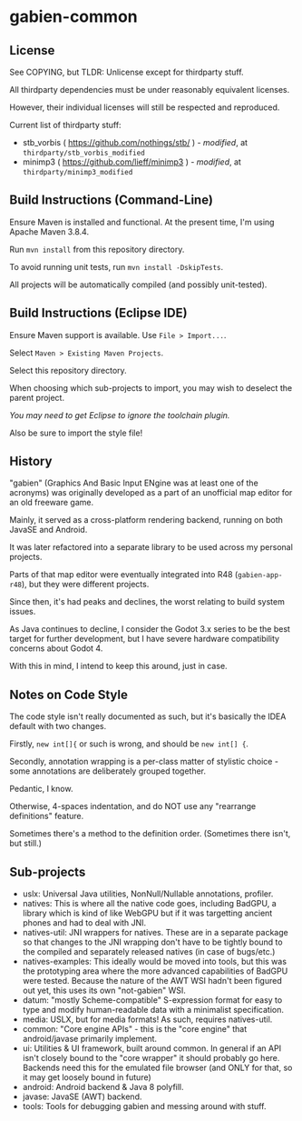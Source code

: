 # gabien-common

## License

See COPYING, but TLDR: Unlicense except for thirdparty stuff.

All thirdparty dependencies must be under reasonably equivalent licenses.

However, their individual licenses will still be respected and reproduced.

Current list of thirdparty stuff:

* stb\_vorbis ( https://github.com/nothings/stb/ ) - *modified*, at `thirdparty/stb_vorbis_modified`
* minimp3 ( https://github.com/lieff/minimp3 ) - *modified*, at `thirdparty/minimp3_modified`

## Build Instructions (Command-Line)

Ensure Maven is installed and functional. At the present time, I'm using Apache Maven 3.8.4.

Run `mvn install` from this repository directory.

To avoid running unit tests, run `mvn install -DskipTests`.

All projects will be automatically compiled (and possibly unit-tested).

## Build Instructions (Eclipse IDE)

Ensure Maven support is available. Use `File > Import...`.

Select `Maven > Existing Maven Projects`.

Select this repository directory.

When choosing which sub-projects to import, you may wish to deselect the parent project.

*You may need to get Eclipse to ignore the toolchain plugin.*

Also be sure to import the style file!

## History

"gabien" (Graphics And Basic Input ENgine was at least one of the acronyms) was originally developed as a part of an unofficial map editor for an old freeware game.

Mainly, it served as a cross-platform rendering backend, running on both JavaSE and Android.

It was later refactored into a separate library to be used across my personal projects.

Parts of that map editor were eventually integrated into R48 (`gabien-app-r48`), but they were different projects.

Since then, it's had peaks and declines, the worst relating to build system issues.

As Java continues to decline, I consider the Godot 3.x series to be the best target for further development, but I have severe hardware compatibility concerns about Godot 4.

With this in mind, I intend to keep this around, just in case.

## Notes on Code Style

The code style isn't really documented as such, but it's basically the IDEA default with two changes.

Firstly, `new int[]{` or such is wrong, and should be `new int[] {`.

Secondly, annotation wrapping is a per-class matter of stylistic choice - some annotations are deliberately grouped together.

Pedantic, I know.

Otherwise, 4-spaces indentation, and do NOT use any "rearrange definitions" feature.

Sometimes there's a method to the definition order. (Sometimes there isn't, but still.)

## Sub-projects

* uslx: Universal Java utilities, NonNull/Nullable annotations, profiler.
* natives: This is where all the native code goes, including BadGPU, a library which is kind of like WebGPU but if it was targetting ancient phones and had to deal with JNI.
* natives-util: JNI wrappers for natives. These are in a separate package so that changes to the JNI wrapping don't have to be tightly bound to the compiled and separately released natives (in case of bugs/etc.)
* natives-examples: This ideally would be moved into tools, but this was the prototyping area where the more advanced capabilities of BadGPU were tested. Because the nature of the AWT WSI hadn't been figured out yet, this uses its own "not-gabien" WSI.
* datum: "mostly Scheme-compatible" S-expression format for easy to type and modify human-readable data with a minimalist specification.
* media: USLX, but for media formats! As such, requires natives-util.
* common: "Core engine APIs" - this is the "core engine" that android/javase primarily implement.
* ui: Utilities & UI framework, built around common. In general if an API isn't closely bound to the "core wrapper" it should probably go here. Backends need this for the emulated file browser (and ONLY for that, so it may get loosely bound in future)
* android: Android backend & Java 8 polyfill.
* javase: JavaSE (AWT) backend.
* tools: Tools for debugging gabien and messing around with stuff.

